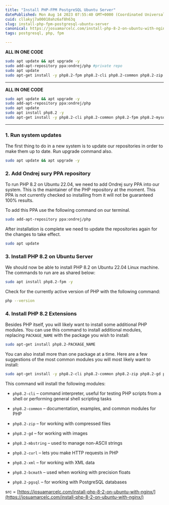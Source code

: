 ```yaml
---
title: "Install PHP-FPM PostgreSQL Ubuntu Server"
datePublished: Mon Aug 14 2023 07:55:40 GMT+0000 (Coordinated Universal Time)
cuid: cllakyj7a00010ahz6af8h63q
slug: install-php-fpm-postgresql-ubuntu-server
canonical: https://josuamarcelc.com/install-php-8-2-on-ubuntu-with-nginx/
tags: postgresql, php, fpm

---
```


**ALL IN ONE CODE**

```bash
sudo apt update && apt upgrade -y
sudo add-apt-repository ppa:ondrej/php #private repo
sudo apt update
sudo apt-get install -y php8.2-fpm php8.2-cli php8.2-common php8.2-zip php8.2-gd php8.2-mbstring php8.2-curl php8.2-xml php8.2-bcmath php8.2-pgsql
```

---

**ALL IN ONE CODE**

```bash
sudo apt update && apt upgrade -y
sudo add-apt-repository ppa:ondrej/php
sudo apt update
sudo apt install php8.2 -y
sudo apt-get install -y php8.2-cli php8.2-common php8.2-fpm php8.2-mysql php8.2-zip php8.2-gd php8.2-mbstring php8.2-curl php8.2-xml php8.2-bcmath php8.2-pgsql
```

---

### 1\. Run system updates

The first thing to do in a new system is to update our repositories in order to make them up to date. Run upgrade command also.

```bash
sudo apt update && apt upgrade -y
```

### 2\. Add Ondrej sury PPA repository

To run PHP 8.2 on Ubuntu 22.04, we need to add Ondrej sury PPA into our system. This is the maintainer of the PHP repository at the moment. This PPA is not currently checked so installing from it will not be guaranteed 100% results.

To add this PPA use the following command on our terminal.

```bash
sudo add-apt-repository ppa:ondrej/php
```

After installation is complete we need to update the repositories again for the changes to take effect.

```bash
sudo apt update
```

### 3\. Install PHP 8.2 on Ubuntu Server

We should now be able to install PHP 8.2 on Ubuntu 22.04 Linux machine. The commands to run are as shared below:

```bash
sudo apt install php8.2-fpm -y
```

Check for the currently active version of PHP with the following command:

```bash
php --version
```

### 4\. Install PHP 8.2 Extensions

Besides PHP itself, you will likely want to install some additional PHP modules. You can use this command to install additional modules, replacing `PACKAGE_NAME` with the package you wish to install:

```bash
sudo apt-get install php8.2-PACKAGE_NAME
```

You can also install more than one package at a time. Here are a few suggestions of the most common modules you will most likely want to install:

```bash
sudo apt-get install -y php8.2-cli php8.2-common php8.2-zip php8.2-gd php8.2-mbstring php8.2-curl php8.2-xml php8.2-bcmath php8.2-pgsql
```

This command will install the following modules:

* `php8.2-cli` – command interpreter, useful for testing PHP scripts from a shell or performing general shell scripting tasks
    
* `php8.2-common` – documentation, examples, and common modules for PHP
    
* `php8.2-zip` – for working with compressed files
    
* `php8.2-gd` – for working with images
    
* `php8.2-mbstring` – used to manage non-ASCII strings
    
* `php8.2-curl` – lets you make HTTP requests in PHP
    
* `php8.2-xml` – for working with XML data
    
* `php8.2-bcmath` – used when working with precision floats
    
* `php8.2-pgsql` – for working with PostgreSQL databases
    

src = [https://josuamarcelc.com/install-php-8-2-on-ubuntu-with-nginx/](https://josuamarcelc.com/install-php-8-2-on-ubuntu-with-nginx/)